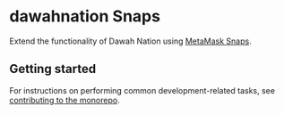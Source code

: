 # dawahnation Snaps

Extend the functionality of Dawah Nation using
[MetaMask Snaps](https://metamask.io/snaps/).

## Getting started

For instructions on performing common development-related tasks, see
[contributing to the monorepo](./docs/contributing.md).
